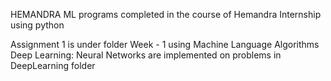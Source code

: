 HEMANDRA 
ML programs completed in the course of Hemandra Internship using python

Assignment 1 is under folder Week - 1 using Machine Language Algorithms 
Deep Learning: Neural Networks are implemented on problems in DeepLearning folder 
